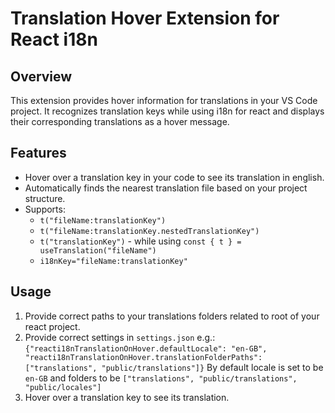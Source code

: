 # Translation Hover Extension for React i18n

## Overview

This extension provides hover information for translations in your VS Code project.
It recognizes translation keys while using i18n for react and displays their corresponding translations as a hover message.

## Features

- Hover over a translation key in your code to see its translation in english.
- Automatically finds the nearest translation file based on your project structure.
- Supports:
  - `t("fileName:translationKey")`
  - `t("fileName:translationKey.nestedTranslationKey")`
  - `t("translationKey")` - while using `const { t } = useTranslation("fileName")`
  - `i18nKey="fileName:translationKey"`

## Usage

1. Provide correct paths to your translations folders related to root of your react project.
2. Provide correct settings in `settings.json` e.g.:
   `{"reacti18nTranslationOnHover.defaultLocale": "en-GB",
"reacti18nTranslationOnHover.translationFolderPaths": ["translations", "public/translations"]}`
   By default locale is set to be `en-GB` and folders to be `["translations",
"public/translations",
"public/locales"]`
3. Hover over a translation key to see its translation.
